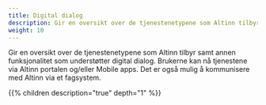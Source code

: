 ```yaml
---
title: Digital dialog
description: Gir en oversikt over de tjenestenetypene som Altinn tilbyr samt annen funksjonalitet som understøtter digital dialog.
weight: 10
---
```


Gir en oversikt over de tjenestenetypene som Altinn tilbyr samt annen funksjonalitet som understøtter digital dialog.
Brukerne kan nå tjenestene via Altinn portalen og/eller Mobile apps.
Det er også mulig å kommunisere med Altinn via et fagsystem.

{{% children description="true" depth="1" %}}
